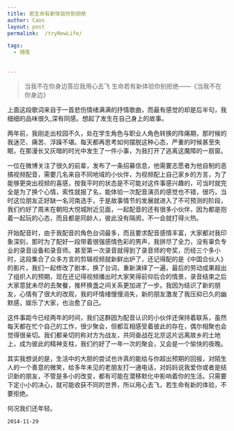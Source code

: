 ```yaml
---
title: 若生命有新体验你别拒绝
author: Caos
layout: post
permalink:  /tryNewLife/

tags:
  - 随笔
  
  
---
```





> 当我不在你身边答应我用心去飞
生命若有新体验你别拒绝——《当我不在你身边》

<!--more-->
上面这段歌词来自于一首悲伤情绪满满的抒情歌曲，而最有感觉的却是后半句，我细细的品味很久,深有同感。想起了发生在自己身上的故事。

两年前，我刚走出校园不久，处在学生角色与职业人角色转换的阵痛期，那时候的我迷茫、痛苦、浮躁不堪。每天都再思考如何摆脱这种心态，严重的时候甚至失眠，在那漫长又灰暗的时光中发生了一件小事，为我打开了逃离这魔障的一扇窗。

一位在微博关注了很久的前辈，发布了一条招募信息，他需要志愿者为他自制的恶搞视频配音，需要几名来自不同地域的小伙伴，为视频配上自己家乡的方言，为了能够更突出视频的喜感，按我平时的状态是不可能对这件事感兴趣的，可当时就完全是为了换个心情，索性就报了名，能体验一次配音演员的感觉也不错，很巧，当时这位朋友正好缺一名河南选手，于是故事情节的发展就进入了不可预测的阶段，我们约好了周末在朝阳大悦城附近见面，一起配音的还有很多小伙伴，因为都是抱着一起玩的心态，而且都是同龄人，彼此没有隔阂，不一会就打得火热。

开始配音时，由于我配音的角色台词最多，而且要求配音感情丰富，大家都对我印象深刻，那时为了配好一段带着很强感情色彩的男声，我拼尽了全力，没有辜负专业的录音设备和录音师。甚至第一次录音就得到了录音师的夸奖，历经三个多小时，这段集合了众多方言的剪辑视频就新鲜出炉了，还记得配的是《中国合伙人》的影片，我们一起修改了剧本，换了台词，重新演绎了一遍，最后的劳动成果超出了组织人的预期，现在还记得视频播出时大家笑得前仰后合的情景，录音结束之后大家意犹未尽的去聚餐，推杯换盏之间关系更加进了一步。我因为结识了新的朋友，心情有了很大的改观，我的坏情绪慢慢消失，新的朋友激发了我压抑已久的幽默感，娱乐了大家，也治愈了自己。

这件事距今已经两年的时间，我们这群因为配音认识的小伙伴还保持着联系，虽然每天都在忙个自己的工作，很少聚会，但都互相感受着彼此的存在，偶尔相聚也会觉得很亲切。我们都亲切的称对方为战友，共同奋战在北京这片远离故乡的土地上，成为彼此的精神支柱，我们约好了一年一次的聚会，又会是一个愉快的夜晚。

其实我想说的是，生活中的大胆的尝试也许真的能给与你超出预期的回报，对陌生人的一个善意的微笑，给多年未见的老朋友打一通电话，对妈妈说我爱你或者是结识新的朋友，不管是多小的改变，都有可能在潜移默化中影响着你的生活。只需要下定小小的决心，就可能收获不同的世界，所以用心去飞，若生命有新的体验，不要拒绝。

何况我们还年轻。

`2014-11-29`